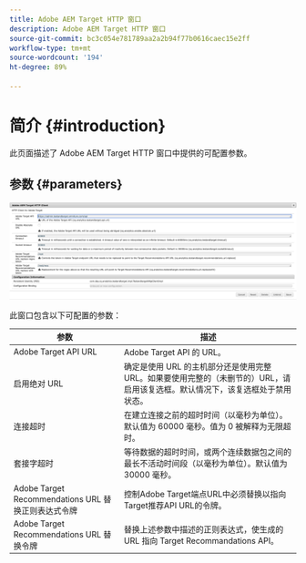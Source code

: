 ```yaml
---
title: Adobe AEM Target HTTP 窗口
description: Adobe AEM Target HTTP 窗口
source-git-commit: bc3c054e781789aa2a2b94f77b0616caec15e2ff
workflow-type: tm+mt
source-wordcount: '194'
ht-degree: 89%

---
```



# 简介 {#introduction}

此页面描述了 Adobe AEM Target HTTP 窗口中提供的可配置参数。

## 参数 {#parameters}

![Target HTTP 窗口](assets/httpwindow.png "Target HTTP 窗口")

此窗口包含以下可配置的参数：

| 参数 | 描述 |
|---|---|
| Adobe Target API URL | Adobe Target API 的 URL。 |
| 启用绝对 URL | 确定是使用 URL 的主机部分还是使用完整 URL。如果要使用完整的（未删节的）URL，请启用该复选框。默认情况下，该复选框处于禁用状态。 |
| 连接超时 | 在建立连接之前的超时时间（以毫秒为单位）。默认值为 60000 毫秒。值为 0 被解释为无限超时。 |
| 套接字超时 | 等待数据的超时时间，或两个连续数据包之间的最长不活动时间段（以毫秒为单位）。默认值为 30000 毫秒。 |
| Adobe Target Recommendations URL 替换正则表达式令牌 | 控制Adobe Target端点URL中必须替换以指向Target推荐API URL的令牌。 |
| Adobe Target Recommendations URL 替换令牌 | 替换上述参数中描述的正则表达式，使生成的 URL 指向 Target Recommandations API。 |
